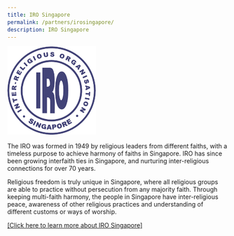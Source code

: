 ```yaml
---
title: IRO Singapore
permalink: /partners/irosingapore/
description: IRO Singapore
---
```

<img src="/images/Partner's%20Logo/iro-logo.png" style="width:40%">

The IRO was formed in 1949 by religious leaders from different faiths, with a timeless purpose to achieve harmony of faiths in Singapore. IRO has since been growing interfaith ties in Singapore, and nurturing inter-religious connections for over 70 years. 

Religious freedom is truly unique in Singapore, where all religious groups are able to practice without persecution from any majority faith. Through keeping multi-faith harmony, the people in Singapore have inter-religious peace, awareness of other religious practices and understanding of different customs or ways of worship.

<a href="https://iro.sg/" target="_blank">[Click here to learn more about IRO Singapore]</a>